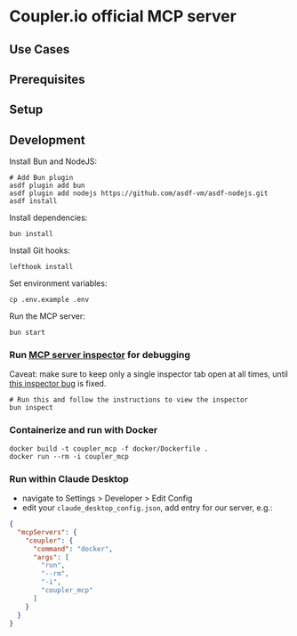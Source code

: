 # Coupler.io official MCP server

## Use Cases

## Prerequisites

## Setup

## Development

Install Bun and NodeJS:
```shell
# Add Bun plugin
asdf plugin add bun
asdf plugin add nodejs https://github.com/asdf-vm/asdf-nodejs.git
asdf install
```

Install dependencies:
```shell
bun install
```

Install Git hooks:
```shell
lefthook install
```

Set environment variables:
```shell
cp .env.example .env
```

Run the MCP server:
```shell
bun start
```

### Run [MCP server inspector](https://github.com/modelcontextprotocol/inspector) for debugging
Caveat: make sure to keep only a single inspector tab open at all times, until [this inspector bug](https://github.com/modelcontextprotocol/inspector/issues/302) is fixed.
```shell
# Run this and follow the instructions to view the inspector
bun inspect
```

### Containerize and run with Docker
```shell
docker build -t coupler_mcp -f docker/Dockerfile .
docker run --rm -i coupler_mcp
```

### Run within Claude Desktop

- navigate to Settings > Developer > Edit Config
- edit your `claude_desktop_config.json`, add entry for our server, e.g.:
```json
{
  "mcpServers": {
    "coupler": {
      "command": "docker",
      "args": [
        "run",
        "--rm",
        "-i",
        "coupler_mcp"
      ]
    }
  }
}
```

